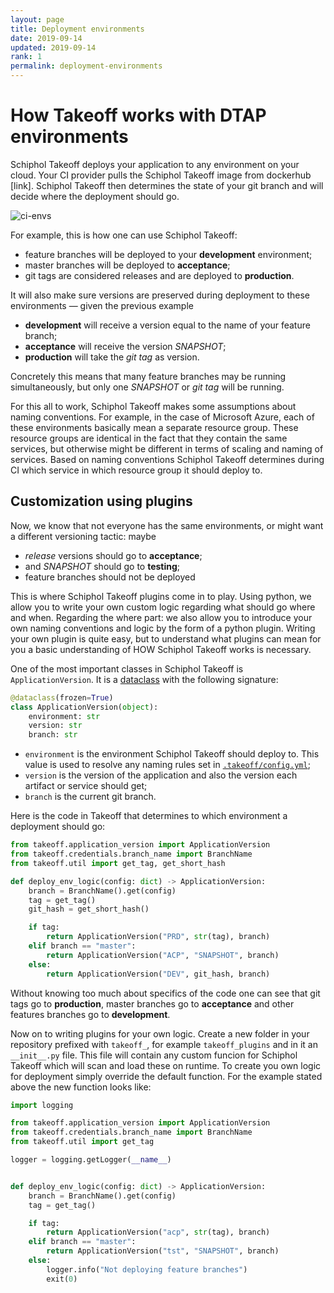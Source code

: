 ```yaml
---
layout: page
title: Deployment environments
date: 2019-09-14
updated: 2019-09-14
rank: 1
permalink: deployment-environments
---
```


# How Takeoff works with DTAP environments

Schiphol Takeoff deploys your application to any environment on your cloud. Your CI provider pulls the Schiphol Takeoff image from dockerhub [link]. Schiphol Takeoff then determines the state of your git branch and will decide where the deployment should go. 

![ci-envs](/assets/images/ci-envs.png)

For example, this is how one can use Schiphol Takeoff:

- feature branches will be deployed to your __development__ environment; 
- master branches will be deployed to __acceptance__;
- git tags are considered releases and are deployed to __production__. 

It will also make sure versions are preserved during deployment to these environments &mdash; given the previous example 

- __development__ will receive a version equal to the name of your feature branch; 
- __acceptance__ will receive the version _SNAPSHOT_; 
- __production__ will take the _git tag_ as version. 

Concretely this means that many feature branches may be running simultaneously, but only one _SNAPSHOT_ or _git tag_ will be running.

For this all to work, Schiphol Takeoff makes some assumptions about naming conventions. For example, in the case of Microsoft Azure, each of these environments basically mean a separate resource group. These resource groups are identical in the fact that they contain the same services, but otherwise might be different in terms of scaling and naming of services. Based on naming conventions Schiphol Takeoff determines during CI which service in which resource group it should deploy to.


## Customization using plugins

Now, we know that not everyone has the same environments, or might want a different versioning tactic: maybe 

- _release_ versions should go to __acceptance__;
- and _SNAPSHOT_ should go to __testing__;
- feature branches should not be deployed
     
This is where Schiphol Takeoff plugins come in to play. Using python, we allow you to write your own custom logic regarding what should go where and when. Regarding the where part: we also allow you to introduce your own naming conventions and logic by the form of a python plugin. Writing your own plugin is quite easy, but to understand what plugins can mean for you a basic understanding of HOW Schiphol Takeoff works is necessary. 

One of the most important classes in Schiphol Takeoff is `ApplicationVersion`. It is a [dataclass]() with the following signature:

```python
@dataclass(frozen=True)
class ApplicationVersion(object):
    environment: str
    version: str
    branch: str
```

- `environment` is the environment Schiphol Takeoff should deploy to. This value is used to resolve any naming rules set in [`.takeoff/config.yml`](takeoff-config);
- `version` is the version of the application and also the version each artifact or service should get;
- `branch` is the current git branch.

Here is the code in Takeoff that determines to which environment a deployment should go:

```python
from takeoff.application_version import ApplicationVersion
from takeoff.credentials.branch_name import BranchName
from takeoff.util import get_tag, get_short_hash

def deploy_env_logic(config: dict) -> ApplicationVersion:
    branch = BranchName().get(config)
    tag = get_tag()
    git_hash = get_short_hash()

    if tag:
        return ApplicationVersion("PRD", str(tag), branch)
    elif branch == "master":
        return ApplicationVersion("ACP", "SNAPSHOT", branch)
    else:
        return ApplicationVersion("DEV", git_hash, branch)
```

Without knowing too much about specifics of the code one can see that git tags go to __production__, master branches go to __acceptance__ and other features branches go to __development__.

Now on to writing plugins for your own logic. Create a new folder in your repository prefixed with `takeoff_`, for example `takeoff_plugins` and in it an `__init__.py` file. This file will contain any custom funcion for Schiphol Takeoff which will scan and load these on runtime. To create you own logic for deployment simply override the default function. For the example stated above the new function looks like:

```python
import logging

from takeoff.application_version import ApplicationVersion
from takeoff.credentials.branch_name import BranchName
from takeoff.util import get_tag

logger = logging.getLogger(__name__)


def deploy_env_logic(config: dict) -> ApplicationVersion:
    branch = BranchName().get(config)
    tag = get_tag()

    if tag:
        return ApplicationVersion("acp", str(tag), branch)
    elif branch == "master":
        return ApplicationVersion("tst", "SNAPSHOT", branch)
    else:
        logger.info("Not deploying feature branches")
        exit(0)
```